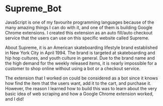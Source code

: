 # Supreme_Bot

JavaScript is one of my favourite programming languages because of the many amazing things I can do with it, and one of them is building Google Chrome extensions. I created this extension as an auto fill/auto checkout service that the users can use on this specific website called Supreme. 

About Supreme, it is an American skateboarding lifestyle brand established in New York City in April 1994. The brand is targeted at skateboarding and hip hop cultures, and youth culture in general. Due to the brand name and the high demand for the weekly released items, it is nearly impossible for a customer to shop online without using a bot or a checkout service. 

The extension that I worked on could be considered as a bot since it knows how find the item that the users want, add it to the cart, and purchase it. However, the reason I learned how to build this was to learn about the very basic idea of web scraping and how a Google Chrome extension worked, and I did! 
